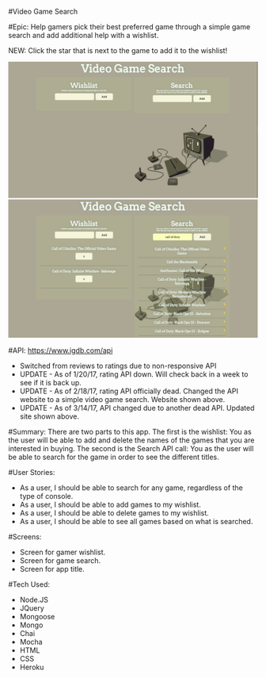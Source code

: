 #Video Game Search

#Epic: 
Help gamers pick their best preferred game through a simple game search and add additional help with a wishlist.

NEW: Click the star that is next to the game to add it to the wishlist!

![Screenshots](https://github.com/serenity4eternity786/node-js-capstone/blob/master/Capture2.PNG)
![Screenshots](https://github.com/serenity4eternity786/node-js-capstone/blob/master/Capture3.PNG)

#API:
https://www.igdb.com/api
- Switched from reviews to ratings due to non-responsive API
- UPDATE - As of 1/20/17, rating API down. Will check back in a week to see if it is back up.
- UPDATE - As of 2/18/17, rating API officially dead. Changed the API website to a simple video game search. Website shown above.
- UPDATE - As of 3/14/17, API changed due to another dead API. Updated site shown above.

#Summary:
There are two parts to this app.
The first is the wishlist: You as the user will be able to add and delete the names of the games that you are interested in buying.
The second is the Search API call: You as the user will be able to search for the game in order to see the different titles.

#User Stories:
- As a user, I should be able to search for any game, regardless of the type of console.
- As a user, I should be able to add games to my wishlist.
- As a user, I should be able to delete games to my wishlist.
- As a user, I should be able to see all games based on what is searched.

#Screens:
- Screen for gamer wishlist.
- Screen for game search.
- Screen for app title.

#Tech Used:
- Node.JS
- JQuery
- Mongoose
- Mongo
- Chai
- Mocha
- HTML
- CSS
- Heroku
 
